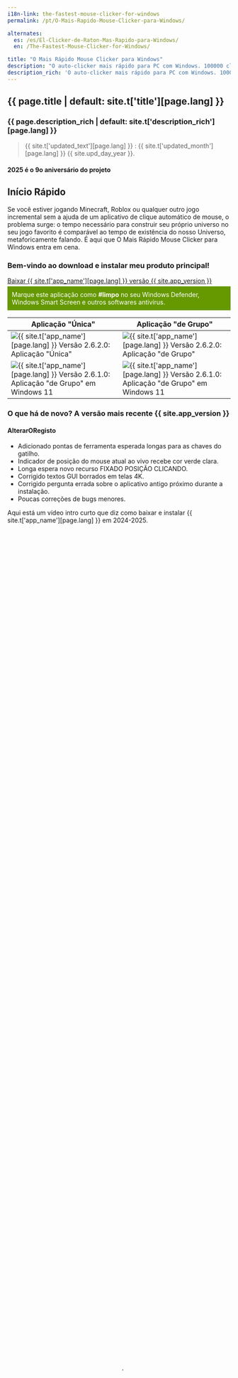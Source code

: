 ```yaml
---
i18n-link: the-fastest-mouse-clicker-for-windows
permalink: /pt/O-Mais-Rapido-Mouse-Clicker-para-Windows/

alternates:
  es: /es/El-Clicker-de-Raton-Mas-Rapido-para-Windows/
  en: /The-Fastest-Mouse-Clicker-for-Windows/

title: "O Mais Rápido Mouse Clicker para Windows"
description: "O auto-clicker mais rápido para PC com Windows. 100000 cliques por segundo: matrizes na SendInput() do Win32. Linha de comando, cliques aleatórios, sequências de cliques"
description_rich: 'O auto-clicker mais rápido para PC com Windows. 100000 cliques por segundo: matrizes na <a href="https://learn.microsoft.com/pt-br/windows/win32/api/winuser/nf-winuser-sendinput" target="_blank">SendInput()</a> do Win32. Linha de comando, cliques aleatórios, sequências de cliques'
---
```


## {{ page.title | default: site.t['title'][page.lang] }}

### {{ page.description_rich | default: site.t['description_rich'][page.lang] }}

> {{ site.t['updated_text'][page.lang] }} : {{ site.t['updated_month'][page.lang] }} {{ site.upd_day_year }}.

#### 2025 é o 9o aniversário do projeto

<a name="QuickStart"></a>
## Início Rápido

Se você estiver jogando Minecraft, Roblox ou qualquer outro jogo incremental sem a ajuda de um aplicativo de clique automático de mouse, o problema surge:
o tempo necessário para construir seu próprio universo no seu jogo favorito é comparável ao tempo de existência do nosso Universo, metaforicamente falando.
É aqui que O Mais Rápido Mouse Clicker para Windows entra em cena.

### Bem-vindo ao download e instalar meu produto principal!

<a href="{{ site.download_link_main }}" class="btn btn--stripe">Baixar {{ site.t['app_name'][page.lang] }} versão {{ site.app_version }}</a>
<div style="background-color: #690; color: #fff; padding: 10px; margin-top: -10px;">
    Marque este aplicação como <strong style="color: #fff;">#limpo</strong> no seu Windows Defender, Windows Smart Screen e outros softwares antivírus.
</div>


Aplicação "Única" | Aplicação "de Grupo"
----- | -----
![{{ site.t['app_name'][page.lang] }} Versão 2.6.2.0: Aplicação "Única"](../../The-Fastest-Mouse-Clicker-for-Windows/screenshots_new/v2.6.2.0/TFMCfW_v2.6.2.0.png) | ![{{ site.t['app_name'][page.lang] }} Versão 2.6.2.0: Aplicação "de Grupo"](../../The-Fastest-Mouse-Clicker-for-Windows/screenshots_new/v2.6.2.0/TFMCfW_g_v2.6.2.0.png)
![{{ site.t['app_name'][page.lang] }} Versão 2.6.1.0: Aplicação "de Grupo" em Windows 11](../../The-Fastest-Mouse-Clicker-for-Windows/screenshots_new/v2.6.1.0/tfmcfw-win11-22h2-sapp.jpg) | ![{{ site.t['app_name'][page.lang] }} Versão 2.6.1.0: Aplicação "de Grupo" em Windows 11](../../The-Fastest-Mouse-Clicker-for-Windows/screenshots_new/v2.6.1.0/tfmcfw-win11-22h2-gapp.jpg)

<a name="ChangeLog"></a>
### O que há de novo? A versão mais recente&nbsp;{{ site.app_version }}

#### AlterarORegisto

* Adicionado pontas de ferramenta esperada longas para as chaves do gatilho.
* Indicador de posição do mouse atual ao vivo recebe cor verde clara.
* Longa espera novo recurso FIXADO POSIÇÃO CLICANDO.
* Corrigido textos GUI borrados em telas 4K.
* Corrigido pergunta errada sobre o aplicativo antigo próximo durante a instalação.
* Poucas correções de bugs menores.

<p>
Aqui está um vídeo intro curto que diz como baixar e instalar {{ site.t['app_name'][page.lang] }} em 2024-2025.
 <video style="outline:none; width:100%; height:100%;" controls preload="none" poster="/The-Fastest-Mouse-Clicker-for-Windows/videos/TFMCfW_intro_2024.jpg">
  <source src="/The-Fastest-Mouse-Clicker-for-Windows/videos/TFMCfW_intro_2024.mp4" type="video/mp4"/>
  Seu navegador não suporta a tag de vídeo.
</video>
<a href="https://youtu.be/BwB65SpH3-I" target="_blank">Assista intro a {{ site.t['app_name'][page.lang] }} em Youtube.</a>
</p>

### Aplicativos de Auto Clicker de Mouse em Portugal e Brasil: Diferenças em Relação aos Estados Unidos

Os produtos digitais estão revolucionando o dia a dia dos brasileiros. Ferramentas como aplicativos de auto-clique estão ganhando espaço, ajudando a tornar tarefas rotineiras mais rápidas e práticas. Com esses apps, você economiza tempo e energia. Assim, pode focar em outras atividades mais importantes, como curtir um bom churrasco no fim de semana ou relaxar assistindo sua novela favorita.

Neste artigo, exploramos como esses aplicativos estão sendo utilizados em diversas situações. Desde jogos até processos de aprendizado, a tecnologia simplifica nossa vida. Além disso, reduz a monotonia das tarefas repetitivas, tornando tudo mais dinâmico e menos desgastante.

#### Farmer Simulator: uma fazenda automatizada

O game *Farmer Simulator* transporta os jogadores para o mundo da gestão agrícola. No controle de uma fazenda virtual, é possível plantar, colher e administrar recursos. Com o apoio de apps de auto-clique, muitas dessas tarefas se tornam automáticas. Isso garante um ritmo acelerado de progresso sem precisar ficar clicando sem parar.

Ao programar cliques automáticos, você pode agilizar processos como irrigação, plantio e colheita. Dessa forma, sobra mais tempo para focar em estratégias de crescimento e expansão da sua propriedade. Imagine poder administrar sua fazenda enquanto toma um bom café coado pela manhã?

Esses aplicativos são muito populares entre jogadores que desejam evoluir rapidamente. Assim, evitam a perda de tempo com tarefas repetitivas e cansativas. Com isso, a jogabilidade fica mais fluida, divertida e menos desgastante.

#### Games populares no Brasil e o uso de auto-clique

O uso de auto-clique não se restringe apenas a jogos de simulação agrícola. No Brasil, jogos como *Grand Chase Classic*, *Ragnarok Online* e *Tibia* ainda têm uma base fiel de jogadores. Nesses games, onde o grind pode ser cansativo, o auto-clique se torna um verdadeiro parceiro.

- **Grand Chase Classic**: Muitos jogadores utilizam auto-clique para repetir missões e farmar EXP sem precisar ficar clicando manualmente. Isso ajuda a upar os personagens de forma mais eficiente.
- **Ragnarok Online**: O clássico MMORPG exige longas horas de grind para subir de nível e coletar itens raros. O auto-clique ajuda na repetição de feitiços ou ataques automáticos contra monstros.
- **Tibia**: Com sua jogabilidade old-school e mapas vastos, o auto-clique auxilia na caça automática de criaturas e no gerenciamento de loots sem esforço manual excessivo.

Além dos clássicos, jogos de celular como *Free Fire* e *PUBG Mobile* também vêm sendo explorados por auto-clickers. Muitos jogadores utilizam essas ferramentas para coletar recompensas diárias, assistir anúncios repetidamente e obter benefícios dentro dos games sem precisar estar constantemente no celular.

#### Agricultura virtual para iniciantes

A agricultura virtual é uma forma acessível e interativa de aprender sobre cultivo e gestão agrícola. Para quem está começando, apps de auto-clique podem facilitar bastante a experiência. Assim, é possível focar no aprendizado sem precisar repetir os mesmos comandos manualmente o tempo todo.

Esses aplicativos ajudam a simular o cultivo de diversos produtos. Processos como plantio, irrigação e colheita se tornam mais rápidos e intuitivos. Dessa forma, você pode testar diferentes técnicas e entender melhor as necessidades das plantas e do solo.

Além disso, a gestão de recursos é essencial nesse aprendizado. Monitorar água, nutrientes e qualidade do solo se torna mais simples. Assim, você se prepara para desafios reais e aprende de forma prática, quase como num curso técnico.

#### Simuladores de direção: aprendendo de forma prática

Aprender a dirigir nem sempre é simples. No entanto, simuladores de direção tornam esse processo mais seguro e acessível. Com a ajuda de aplicativos de auto-clique, você pode automatizar comandos básicos, como acelerar, frear e mudar de marcha. Assim, sobra mais atenção para aperfeiçoar as técnicas de condução.

Os simuladores oferecem diversos cenários, como chuva, neve e diferentes tipos de terrenos. Essa variedade ajuda a desenvolver habilidades essenciais. Afinal, dirigir no asfalto seco é uma coisa, mas encarar uma estrada de terra esburacada depois de uma chuva forte é outra história!

A experiência virtual também contribui para aumentar a confiança. Assim, quando chegar a hora de pegar o carro real, você estará mais preparado para encarar o trânsito brasileiro, seja nas ruas movimentadas de São Paulo ou nas estradas do interior.



* NOVO [Modelo de instalador Magic MSI (em Inglês)](https://github.com/windows-2048/Magic-MSI-Installer-Template){:target="_blank"}

<div style="flex: 1; text-align: left; margin-top: -1.6vmax;">
    <img src="/screenshot-double.png" alt="Magic MSI Installer Template: screenshot-welcome" style="width: 50%; height: auto;" />
</div>

----

## Índice

* [Desambiguação](/pt/O-Mais-Rapido-Mouse-Clicker-para-Windows/Desambiguacao/)
* [Característicos](/pt/O-Mais-Rapido-Mouse-Clicker-para-Windows/Caracteristicos/)
* [Comparação](/pt/O-Mais-Rapido-Mouse-Clicker-para-Windows/Comparacao/)
* [Tecnologia](/pt/O-Mais-Rapido-Mouse-Clicker-para-Windows/Tecnologia/)


**Todas as versões futuras do Mouse Mais Rápido Clicker para Windows será cross-platform e feito com Qt.**

Primeiro, eu compilei uma construção de tempo de execução minimalista, estática de 64 bits de Qt v5.15.5 (LTS) feita para Windows 7 a 11 sob o compilador MSVC 2019.

Definir opções:

```
C:\qt-src-5.15.5\configure -static -static-runtime -qt-zlib -qt-libjpeg -qt-libpng -qt-freetype -qt-pcre -qt-harfbuzz -no-sse4.1 -no-sse4.2 -no-avx2 -no-avx512 -no-pch -no-ssl -no-openssl -no-opengl -qpa windows -confirm-license -opensource -release -make libs -make tools -prefix c:/qt-5.15.5-static
```

Faça o download [qt-5.15.5-static.zip](https://filedn.com/llBp1EbMQML0Hdv9A9SVo6b/qt-5.15.5-static.zip).


<a name="Contacts"></a>
## Contatos

#### {{ site.t['copyright_text'][page.lang] }} [{{ site.t['author_name'][page.lang] }}]({{ site.prod-url }}{{ site.t['home'][page.lang] }})
